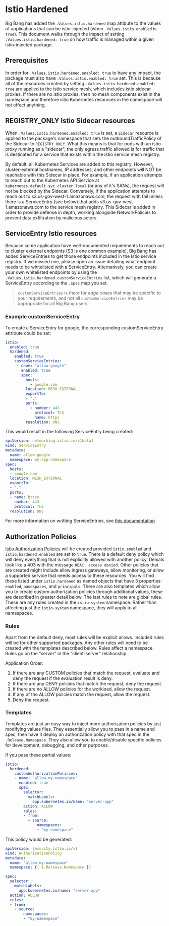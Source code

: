 # Istio Hardened
Big Bang has added the `.Values.istio.hardened` map attibute to the values of applications that can be istio-injected (when `.Values.istio.enabled` is `true`).  This document walks through the impact of setting `.Values.istio.hardened: true` on how traffic is managed within a given istio-injected package.

## Prerequisites
In order for `.Values.istio.hardened.enabled: true` to have any impact, the package must also have `.Values.istio.enabled: true` set.  This is because all of the resources created by setting `.Values.istio.hardened.enabled: true` are applied to the istio service mesh, which includes istio sidecar proxies.  If there are no istio proxies, then no mesh components exist in the namespace and therefore istio Kubernetes resources in the namespace will not effect anything.

## REGISTRY_ONLY Istio Sidecar resources
When `.Values.istio.hardened.enabled: true` is set, a `Sidecar` resource is applied to the package's namespace that sets the outboundTrafficPolicy of the Sidecar to `REGISTRY_ONLY`.  What this means is that for pods with an istio-proxy running as a "sidecar", the only egress traffic allowed is for traffic that is destinated for a service that exists within the istio service mesh registry.

By default, all Kubernetes Services are added to this registry.  However, cluster-external hostnames, IP addresses, and other endpoints will NOT be reachable with this Sidecar in place.  For example, if an application attempts to reach out to the Kubernetes API Service at `kubernetes.default.svc.cluster.local` (or any of it's SANs), the request will not be blocked by the Sidecar.  Conversely, if the application attempts to reach out to s3.us-gov-west-1.amazonaws.com, the request with fail unless there is a ServiceEntry (see below) that adds s3.us-gov-west-1.amazonaws.com to the service mesh registry. This Sidecar is added in order to provide defense in depth, working alongside NetworkPolicies to prevent data exfiltration by malicious actors.

## ServiceEntry Istio resources
Because some application have well-documented requirements to reach out to cluster external endpoints (S3 is one common example), Big Bang has added ServiceEntries to get those endpoints included in the Istio service registry.  If we missed one, please open an issue detailing what endpoint needs to be whitelisted with a ServiceEntry.  Alternatively, you can create your own whitelisted endpoints by using the `.Values.istio.hardened.customServiceEntries` list, which will generate a ServiceEntry according to the `.spec` map you set.

> `customServiceEntries` is there for *edge cases* that may be specific to your requirements, and not all `customServiceEntries` may be appropriate for all Big Bang users.

### Example customServiceEntry
To create a ServiceEntry for google, the corresponding customServiceEntry attribute could be set:
```yaml
istio:
  enabled: true
  hardened:
    enabled: true
    customServiceEntries:
     - name: "allow-google"
       enabled: true
       spec:
         hosts:
           - google.com
         location: MESH_EXTERNAL
         exportTo: 
         - "."
         ports:
           - number: 443
             protocol: TLS
             name: https
         resolution: DNS
```

This would result in the following ServiceEntry being created:
```yaml
apiVersion: networking.istio.io/v1beta1
kind: ServiceEntry
metadata:
  name: allow-google
  namespace: my-app-namespace
spec:
  hosts:
  - google.com
  location: MESH_EXTERNAL
  exportTo: 
  - "."
  ports:
  - name: https
    number: 443
    protocol: TLS
  resolution: DNS
```

For more information on writting ServiceEntries, see [this documentation](https://istio.io/latest/docs/reference/config/networking/service-entry/)

## Authorization Policies
[Istio Authorization Policies](https://istio.io/latest/docs/reference/config/security/authorization-policy/#AuthorizationPolicy) will be created provided `istio.enabled` and `istio.hardened.enabled` are set to `true`. There is a default deny policy which will deny everything that is not explicitly allowed with another policy. Denials look like a 403 with the message `RBAC: access denied`. Other policies that are created might include allow ingress gateways, allow monitoring, or allow a supported service that needs access to these resources. You will find these listed under `istio.hardened` as named objects that have 3 properties: `enabled`, `namespaces`, and `principals`. There are also templates which allow you to create custom authorization policies through additional values, these are described in greater detail below. The last rules to note are global rules. These are any rules created in the `istio-system` namespace. Rather than affecting just the `istio-system` namespace, they will apply to all namespaces.

### Rules
Apart from the default deny, most rules will be explicit allows. Included rules will be for other supported packages. Any other rules will need to be created with the templates described below. Rules affect a namespace. Rules go on the "server" in the "client-server" relationship.

Application Order:
1. If there are any CUSTOM policies that match the request, evaluate and deny the request if the evaluation result is deny.
1. If there are any DENY policies that match the request, deny the request.
1. If there are no ALLOW policies for the workload, allow the request.
1. If any of the ALLOW policies match the request, allow the request.
1. Deny the request.

### Templates
Templates are just an easy way to inject more authorization policies by just modifying values files. They essentially allow you to pass in a name and spec, then have it deploy an authorization policy with that spec in the `.Release.Namespace`. They also allow you to enable/disable specific policies for development, debugging, and other purposes.

If you pass these partial values:
```yaml
istio:
  hardened:
    customAuthorizationPolicies:
    - name: "allow-my-namespace"
      enabled: true
      spec:
        selector:
          matchLabels:
            app.kubernetes.io/name: "server-app"
        action: ALLOW
        rules:
        - from:
          - source:
              namespaces:
              - "my-namespace"
```

This policy would be generated:
```yaml
apiVersion: security.istio.io/v1
kind: AuthorizationPolicy
metadata:
  name: "allow-my-namespace"
  namespace: {{ $.Release.Namespace }}

spec:
  selector:
    matchLabels:
      app.kubernetes.io/name: "server-app"
  action: ALLOW
  rules:
  - from:
    - source:
        namespaces:
        - "my-namespace"
```
